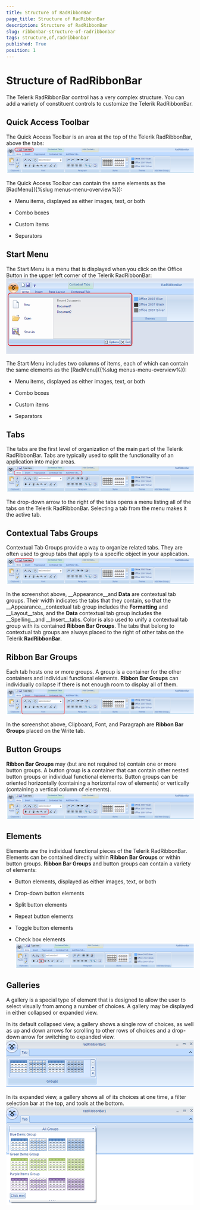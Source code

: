 ```yaml
---
title: Structure of RadRibbonBar
page_title: Structure of RadRibbonBar
description: Structure of RadRibbonBar
slug: ribbonbar-structure-of-radribbonbar
tags: structure,of,radribbonbar
published: True
position: 1
---
```


# Structure of RadRibbonBar



The Telerik RadRibbonBar control has a very complex structure. You can add a variety of constituent controls to customize the Telerik RadRibbonBar.

## Quick Access Toolbar

The Quick Access Toolbar is an area at the top of the Telerik RadRibbonBar, above the tabs:![ribbonbar-structure-of-radribbonbar 001](images/ribbonbar-structure-of-radribbonbar001.png)

The Quick Access Toolbar can contain the same elements as the  [RadMenu]({%slug menus-menu-overview%}):

* Menu items, displayed as either images, text, or both 

* Combo boxes

* Custom items

* Separators

## Start Menu

The Start Menu is a menu that is displayed when you click on the Office Button in the upper left corner of the Telerik RadRibbonBar:![ribbonbar-structure-of-radribbonbar 002](images/ribbonbar-structure-of-radribbonbar002.png)

The Start Menu includes two columns of items, each of which can contain the same elements as the [RadMenu]({%slug menus-menu-overview%}):

* Menu items, displayed as either images, text, or both

* Combo boxes

* Custom items

* Separators

## Tabs

The tabs are the first level of organization of the main part of the Telerik RadRibbonBar. Tabs are typically used to split the functionality of an application into major areas.![ribbonbar-structure-of-radribbonbar 003](images/ribbonbar-structure-of-radribbonbar003.png)

The drop-down arrow to the right of the tabs opens a menu listing all of the tabs on the Telerik RadRibbonBar. Selecting a tab from the menu makes it the active tab.

## Contextual Tabs Groups

Contextual Tab Groups provide a way to organize related tabs. They are often used to group tabs that apply to a specific object in your application.![ribbonbar-structure-of-radribbonbar 001](images/ribbonbar-structure-of-radribbonbar001.png)

In the screenshot above, __Appearance__and __Data__ are contextual tab groups. Their width indicates the tabs that they contain, so that the __Appearance__contextual tab group includes the __Formatting__ and __Layout__tabs, and the __Data__ contextual tab group includes the __Spelling__and __Insert__tabs. Color is also used to unify a contextual tab group with its contained __Ribbon Bar Groups__. The tabs that belong to contextual tab groups are always placed to the right of other tabs on the Telerik __RadRibbonBar__.

## Ribbon Bar Groups

Each tab hosts one or more groups. A group is a container for the other containers and individual functional elements. __Ribbon Bar Groups__ can individually collapse if there is not enough room to display all of them.![ribbonbar-structure-of-radribbonbar 004](images/ribbonbar-structure-of-radribbonbar004.png)

In the screenshot above, Clipboard, Font, and Paragraph are __Ribbon Bar Groups__ placed on the Write tab.

## Button Groups

__Ribbon Bar Groups__ may (but are not required to) contain one or more button groups. A button group is a container that can contain other nested button groups or individual functional elements. Button groups can be oriented horizontally (containing a horizontal row of elements) or vertically (containing a vertical column of elements).![ribbonbar-structure-of-radribbonbar 005](images/ribbonbar-structure-of-radribbonbar005.png)

## Elements

Elements are the individual functional pieces of the Telerik RadRibbonBar. Elements can be contained directly within __Ribbon Bar Groups__ or within button groups. __Ribbon Bar Groups__ and button groups can contain a variety of elements:

* Button elements, displayed as either images, text, or both

* Drop-down button elements 

* Split button elements

* Repeat button elements

* Toggle button elements

* Check box elements![ribbonbar-structure-of-radribbonbar 006](images/ribbonbar-structure-of-radribbonbar006.png)

## Galleries

A gallery is a special type of element that is designed to allow the user to select visually from among a number of choices.
        A gallery may be displayed in either collapsed or expanded view.

In its default collapsed view, a gallery shows a single row of choices, as well as up and down arrows for scrolling
        to other rows of choices and a drop-down arrow for switching to expanded view.![ribbonbar-structure-of-radribbonbar 007](images/ribbonbar-structure-of-radribbonbar007.png)

In its expanded view, a gallery shows all of its choices at one time, a filter selection bar at the top, and tools at the bottom.![ribbonbar-structure-of-radribbonbar 008](images/ribbonbar-structure-of-radribbonbar008.png)
